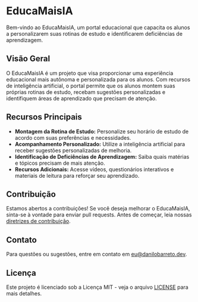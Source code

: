 # EducaMaisIA

Bem-vindo ao EducaMaisIA, um portal educacional que capacita os alunos a personalizarem suas rotinas de estudo e identificarem deficiências de aprendizagem.

## Visão Geral

O EducaMaisIA é um projeto que visa proporcionar uma experiência educacional mais autônoma e personalizada para os alunos. Com recursos de inteligência artificial, o portal permite que os alunos montem suas próprias rotinas de estudo, recebam sugestões personalizadas e identifiquem áreas de aprendizado que precisam de atenção.

## Recursos Principais

- **Montagem da Rotina de Estudo:** Personalize seu horário de estudo de acordo com suas preferências e necessidades.
- **Acompanhamento Personalizado:** Utilize a inteligência artificial para receber sugestões personalizadas de melhoria.
- **Identificação de Deficiências de Aprendizagem:** Saiba quais matérias e tópicos precisam de mais atenção.
- **Recursos Adicionais:** Acesse vídeos, questionários interativos e materiais de leitura para reforçar seu aprendizado.


## Contribuição

Estamos abertos a contribuições! Se você deseja melhorar o EducaMaisIA, sinta-se à vontade para enviar pull requests. Antes de começar, leia nossas [diretrizes de contribuição](CONTRIBUTING.md).

## Contato

Para questões ou sugestões, entre em contato em eu@danilobarreto.dev.

## Licença

Este projeto é licenciado sob a Licença MIT - veja o arquivo [LICENSE](LICENSE) para mais detalhes.
